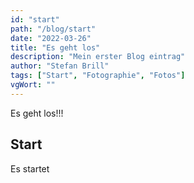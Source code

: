 ```yaml
---
id: "start"
path: "/blog/start"
date: "2022-03-26"
title: "Es geht los"
description: "Mein erster Blog eintrag"
author: "Stefan Brill"
tags: ["Start", "Fotographie", "Fotos"]
vgWort: ""
---
```


Es geht los!!!

## Start

Es startet
